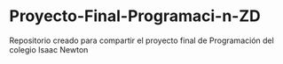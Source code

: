# Proyecto-Final-Programaci-n-ZD
Repositorio creado para compartir el proyecto final de Programación del colegio Isaac Newton 
